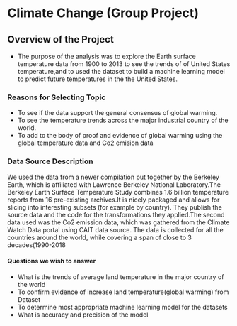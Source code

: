 # Climate Change (Group Project)
## Overview of the Project
  * The purpose of the analysis was to explore the Earth surface temperature data from 1900 to 2013 to see the trends of 
    of United States temperature,and to used the dataset to build a machine learning model to predict future temperatures in the 
    the United States.
    
### Reasons for Selecting Topic
  * To see if the data support the general consensus of global warming.
  * To see the temperature trends across the major industrial country of the world.
  * To add to the body of proof and evidence of global warming using the global temperature data and Co2 emision data
  

### Data Source Description
   We used the data from a newer compilation put together by the Berkeley Earth, which is affiliated with Lawrence Berkeley
   National Laboratory.The Berkeley Earth Surface Temperature Study combines 1.6 billion temperature reports from 16 
   pre-existing archives.It is nicely packaged and allows for slicing into interesting subsets (for example by country). 
   They publish the source data and the code for the transformations they applied.The second data used was the Co2 emission data,
   which was gathered from the Climate Watch Data portal using CAIT data source. The data is collected for all the countries
   around the world, while covering a span of close to 3 decades(1990-2018

#### Questions we wish to answer
   * What is the trends of  average land temperature in the major country of the world
   * To confirm evidence of increase land temperature(global warming) from  Dataset
   * To determine most appropriate machine learning model for the datasets
   * What is accuracy and precision of the model
